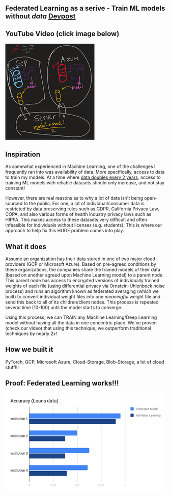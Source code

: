 ## Federated Learning as a serive - Train ML models without *data* [Devpost](https://devpost.com/software/federated-learning-as-a-service)

## YouTube Video (click image below)


#### [![Federated Learning as a Service](images/workflow.png)](https://www.youtube.com/watch?v=gzaKo2_egVU)


## Inspiration
As somewhat experienced in Machine Learning, one of the challenges I frequently ran into was availability of data. More specifically, access to data to train my models. At a time where [data doubles every 2 years](https://www.reuters.com/video/watch/id22044143), access to training ML models with reliable datasets should only increase, and not stay constant!

However, there are real reasons as to why a lot of data isn't being open-sourced to the public. For one, a lot of individual/consumer data is restricted by data preserving rules such as GDPR, California Privacy Law, COPA, and also various forms of health industry privacy laws such as HIPPA. This makes access to these datasets very difficult and often infeasible for individuals without licenses (e.g. students). 
This is where our approach to help fix this HUGE problem comes into play.

## What it does
Assume an organization has their data stored in one of two major cloud providers (GCP or Microsoft Azure). Based on pre-agreed conditions by these organizations, the companies share the trained models of their data (based on another agreed upon Machine Learning model) to a parent node. This parent node has access to encrypted versions of individually trained weights of each file (using differential privacy via Ornstein-Uhlenbeck noise process) and runs an algorithm known as federated averaging (which we built) to convert individual weight files into one *meaningful* weight file and send this back to all of its children/client nodes. This process is repeated several time (10-100) until the model starts to converge.

Using this process, we can TRAIN any Machine Learning/Deep Learning model without having all the data in one concentric place. We've proven (check our video) that using this technique, we outperform traditional techniques by nearly 2x!

## How we built it
PyTorch, GCP, Microsoft Azure, Cloud-Storage, Blob-Storage, a lot of cloud stuff!!!



## Proof: Federated Learning works!!!
![Accuracy](images/proof_federated.png)
